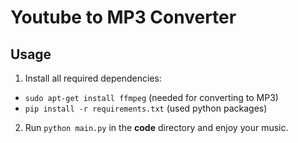 # **Youtube to MP3 Converter**

## **Usage**
1. Install all required dependencies:
- ```sudo apt-get install ffmpeg``` (needed for converting to MP3)
- ```pip install -r requirements.txt``` (used python packages)

2. Run ```python main.py``` in the **code** directory and enjoy your music.
